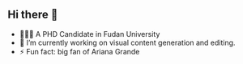 ## Hi there 👋
- 🧙🏽‍♂️ A PHD Candidate in Fudan University
- 🔭 I’m currently working on visual content generation and editing.
- ⚡ Fun fact: big fan of Ariana Grande
<!--
**Yue-105/Yue-105** is a ✨ _special_ ✨ repository because its `README.md` (this file) appears on your GitHub profile.

Here are some ideas to get you started:

- 🔭 I’m currently working on ...
- 🌱 I’m currently learning ...
- 👯 I’m looking to collaborate on ...
- 🤔 I’m looking for help with ...
- 💬 Ask me about ...
- 📫 How to reach me: ...
- 😄 Pronouns: ...
- ⚡ Fun fact: ...
-->
